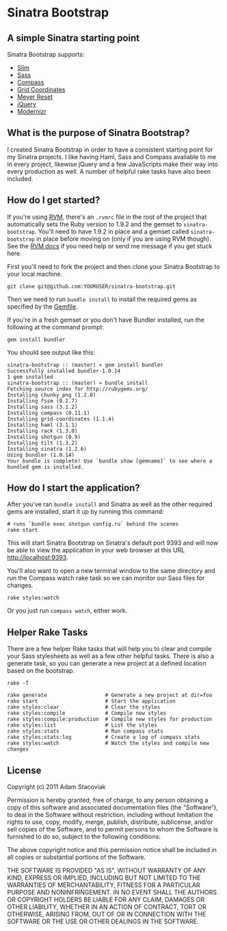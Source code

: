 # Sinatra Bootstrap

## A simple Sinatra starting point

Sinatra Bootstrap supports:

* [Slim](http://slim-lang.com/)
* [Sass](http://sass-lang.com/)
* [Compass](https://github.com/chriseppstein/compass)
* [Grid Coordinates](https://github.com/adamstac/grid-coordinates)
* [Meyer Reset](https://github.com/adamstac/meyer-reset)
* [jQuery](http://jquery.com/)
* [Modernizr](http://www.modernizr.com/)

## What is the purpose of Sinatra Bootstrap?

I created Sinatra Bootstrap in order to have a consistent starting point for my Sinatra projects. I like having Haml, Sass and Compass available to me in every project, likewise jQuery and a few JavaScripts make their way into every production as well. A number of helpful rake tasks have also been included.

## How do I get started?

If you're using [RVM](https://rvm.beginrescueend.com/), there's an `.rvmrc` file in the root of the project that automatically sets the Ruby version to 1.9.2 and the gemset to `sinatra-bootstrap`. You'll need to have 1.9.2 in place and a gemset called `sinatra-bootstrap` in place before moving on (only if you are using RVM though). See the [RVM docs](http://beginrescueend.com/rubies/docs/) if you need help or send me message if you get stuck here.

First you'll need to fork the project and then clone your Sinatra Bootstrap to your local machine.

    git clone git@github.com:YOURUSER/sinatra-bootstrap.git

Then we need to run `bundle install` to install the required gems as specified by the [Gemfile](https://github.com/adamstac/sinatra-bootstrap/blob/master/Gemfile).

If you're in a fresh gemset or you don't have Bundler installed, run the following at the command prompt:

    gem install bundler
    
You should see output like this:

    sinatra-bootstrap :: (master) » gem install bundler
    Successfully installed bundler-1.0.14
    1 gem installed
    sinatra-bootstrap :: (master) » bundle install
    Fetching source index for http://rubygems.org/
    Installing chunky_png (1.2.0) 
    Installing fssm (0.2.7) 
    Installing sass (3.1.2) 
    Installing compass (0.11.1) 
    Installing grid-coordinates (1.1.4) 
    Installing haml (3.1.1) 
    Installing rack (1.3.0) 
    Installing shotgun (0.9) 
    Installing tilt (1.3.2) 
    Installing sinatra (1.2.6) 
    Using bundler (1.0.14) 
    Your bundle is complete! Use `bundle show [gemname]` to see where a bundled gem is installed.

## How do I start the application?

After you've ran `bundle install` and Sinatra as well as the other required gems are installed, start it up by running this command:

    # runs `bundle exec shotgun config.ru` behind the scenes
    rake start

This will start Sinatra Bootstrap on Sinatra's default port 9393 and will now be able to view the application in your web browser at this URL [http://localhost:9393](http://localhost:9393).

You'll also want to open a new terminal window to the same directory and run the Compass watch rake task so we can monitor our Sass files for changes.

    rake styles:watch

Or you just run `compass watch`, either work.

## Helper Rake Tasks

There are a few helper Rake tasks that will help you to clear and compile your Sass stylesheets as well as a few other helpful tasks. There is also a generate task, so you can generate a new project at a defined location based on the bootstrap.

    rake -T
    
    rake generate                   # Generate a new project at dir=foo
    rake start                      # Start the application
    rake styles:clear               # Clear the styles
    rake styles:compile             # Compile new styles
    rake styles:compile:production  # Compile new styles for production
    rake styles:list                # List the styles
    rake styles:stats               # Run compass stats
    rake styles:stats:log           # Create a log of compass stats
    rake styles:watch               # Watch the styles and compile new changes

## License

Copyright (c) 2011 Adam Stacoviak

Permission is hereby granted, free of charge, to any person obtaining a copy of this software and associated documentation files (the "Software"), to deal in the Software without restriction, including without limitation the rights to use, copy, modify, merge, publish, distribute, sublicense, and/or sell copies of the Software, and to permit persons to whom the Software is furnished to do so, subject to the following conditions:

The above copyright notice and this permission notice shall be included in all copies or substantial portions of the Software.

THE SOFTWARE IS PROVIDED "AS IS", WITHOUT WARRANTY OF ANY KIND, EXPRESS OR IMPLIED, INCLUDING BUT NOT LIMITED TO THE WARRANTIES OF MERCHANTABILITY, FITNESS FOR A PARTICULAR PURPOSE AND NONINFRINGEMENT. IN NO EVENT SHALL THE AUTHORS OR COPYRIGHT HOLDERS BE LIABLE FOR ANY CLAIM, DAMAGES OR OTHER LIABILITY, WHETHER IN AN ACTION OF CONTRACT, TORT OR OTHERWISE, ARISING FROM, OUT OF OR IN CONNECTION WITH THE SOFTWARE OR THE USE OR OTHER DEALINGS IN THE SOFTWARE.
